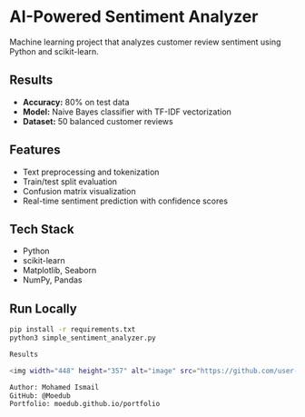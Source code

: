 # AI-Powered Sentiment Analyzer

Machine learning project that analyzes customer review sentiment using Python and scikit-learn.

## Results
- **Accuracy:** 80% on test data
- **Model:** Naive Bayes classifier with TF-IDF vectorization
- **Dataset:** 50 balanced customer reviews

## Features
- Text preprocessing and tokenization
- Train/test split evaluation
- Confusion matrix visualization
- Real-time sentiment prediction with confidence scores

## Tech Stack
- Python
- scikit-learn
- Matplotlib, Seaborn
- NumPy, Pandas

## Run Locally
```bash
pip install -r requirements.txt
python3 simple_sentiment_analyzer.py

Results

<img width="448" height="357" alt="image" src="https://github.com/user-attachments/assets/7461a591-e50b-49aa-8721-fbb1f29d32ae" />

Author: Mohamed Ismail
GitHub: @Moedub
Portfolio: moedub.github.io/portfolio
